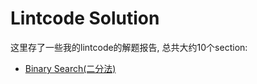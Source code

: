 # Lintcode Solution

这里存了一些我的lintcode的解题报告, 总共大约10个section:

* [Binary Search(二分法)](binary-search/README.md)
